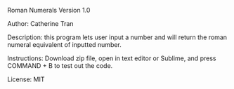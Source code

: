 Roman Numerals
Version 1.0


Author: Catherine Tran

Description: this program lets user input a number and will return the roman 
numeral equivalent of inputted number.


Instructions: Download zip file, open in text editor or Sublime, and press 
COMMAND + B to test out the code.





License: MIT

